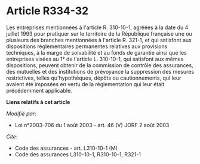 # Article R334-32

Les entreprises mentionnées à l'article R. 310-10-1, agréées à la date du 4 juillet 1993 pour pratiquer sur le territoire de
la République française une ou plusieurs des branches mentionnées à l'article R. 321-1, et qui satisfont aux dispositions
réglementaires permanentes relatives aux provisions techniques, à la marge de solvabilité et au fonds de garantie ainsi que
les entreprises visées au 1° de l'article L. 310-10-1, qui satisfont aux mêmes dispositions, peuvent obtenir de la commission
de contrôle des assurances, des mutuelles et des institutions de prévoyance la suppression des mesures restrictives, telles
qu'hypothèques, dépôts ou cautionnements, qui leur avaient été imposées en vertu de la réglementation qui leur était
précédemment applicable.

**Liens relatifs à cet article**

_Modifié par_:

  - Loi n°2003-706 du 1 août 2003 - art. 46 (V) JORF 2 août 2003

_Cite_:

  - Code des assurances - art. L310-10-1 (M)
  - Code des assurances L310-10-1, R310-10-1, R321-1
